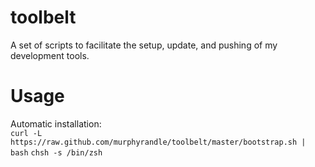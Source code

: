 toolbelt
========

A set of scripts to facilitate the setup, update, and pushing of my development tools.

# Usage

Automatic installation:  
`curl -L https://raw.github.com/murphyrandle/toolbelt/master/bootstrap.sh | bash`
`chsh -s /bin/zsh`
